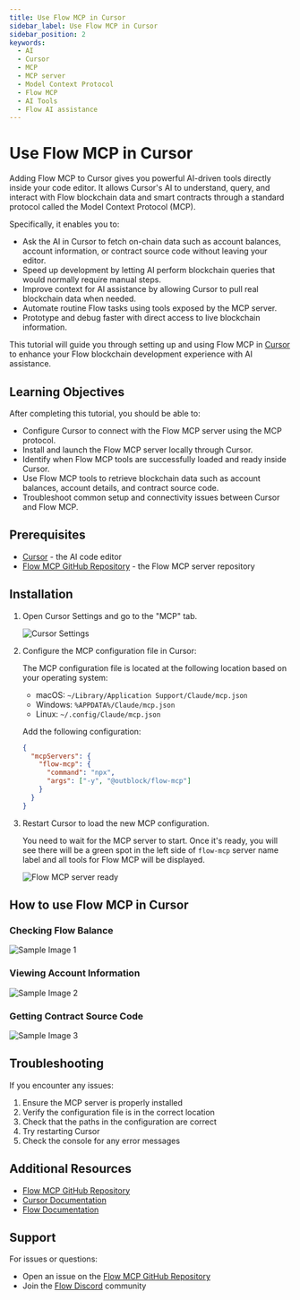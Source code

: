 ```yaml
---
title: Use Flow MCP in Cursor
sidebar_label: Use Flow MCP in Cursor
sidebar_position: 2
keywords:
  - AI
  - Cursor
  - MCP
  - MCP server
  - Model Context Protocol
  - Flow MCP
  - AI Tools
  - Flow AI assistance
---
```


# Use Flow MCP in Cursor

Adding Flow MCP to Cursor gives you powerful AI-driven tools directly inside your code editor. It allows Cursor's AI to understand, query, and interact with Flow blockchain data and smart contracts through a standard protocol called the Model Context Protocol (MCP).

Specifically, it enables you to:

- Ask the AI in Cursor to fetch on-chain data such as account balances, account information, or contract source code without leaving your editor.
- Speed up development by letting AI perform blockchain queries that would normally require manual steps.
- Improve context for AI assistance by allowing Cursor to pull real blockchain data when needed.
- Automate routine Flow tasks using tools exposed by the MCP server.
- Prototype and debug faster with direct access to live blockchain information.

This tutorial will guide you through setting up and using Flow MCP in [Cursor] to enhance your Flow blockchain development experience with AI assistance.

## Learning Objectives

After completing this tutorial, you should be able to:

- Configure Cursor to connect with the Flow MCP server using the MCP protocol.
- Install and launch the Flow MCP server locally through Cursor.
- Identify when Flow MCP tools are successfully loaded and ready inside Cursor.
- Use Flow MCP tools to retrieve blockchain data such as account balances, account details, and contract source code.
- Troubleshoot common setup and connectivity issues between Cursor and Flow MCP.

## Prerequisites

- [Cursor] - the AI code editor
- [Flow MCP GitHub Repository] - the Flow MCP server repository

## Installation

1. Open Cursor Settings and go to the "MCP" tab.

   ![Cursor Settings](./imgs/mcp-settings-in-curosr.png)

2. Configure the MCP configuration file in Cursor:

   The MCP configuration file is located at the following location based on your operating system:

   - macOS: `~/Library/Application Support/Claude/mcp.json`
   - Windows: `%APPDATA%/Claude/mcp.json`
   - Linux: `~/.config/Claude/mcp.json`

   Add the following configuration:

   ```json
   {
     "mcpServers": {
       "flow-mcp": {
         "command": "npx",
         "args": ["-y", "@outblock/flow-mcp"]
       }
     }
   }
   ```

3. Restart Cursor to load the new MCP configuration.

   You need to wait for the MCP server to start. Once it's ready, you will see there will be a green spot in the left side of `flow-mcp` server name label and all tools for Flow MCP will be displayed.

   ![Flow MCP server ready](./imgs/flow-mcp-enabled.png)

## How to use Flow MCP in Cursor

### Checking Flow Balance

![Sample Image 1](./imgs/sample-1.png)

### Viewing Account Information

![Sample Image 2](./imgs/sample-2.png)

### Getting Contract Source Code

![Sample Image 3](./imgs/sample-3.png)

## Troubleshooting

If you encounter any issues:

1. Ensure the MCP server is properly installed
2. Verify the configuration file is in the correct location
3. Check that the paths in the configuration are correct
4. Try restarting Cursor
5. Check the console for any error messages

## Additional Resources

- [Flow MCP GitHub Repository]
- [Cursor Documentation]
- [Flow Documentation]

## Support

For issues or questions:

- Open an issue on the [Flow MCP GitHub Repository]
- Join the [Flow Discord] community

[Cursor]: https://www.cursor.com/
[Flow MCP GitHub Repository]: https://github.com/outblock/flow-mcp
[Cursor Documentation]: https://cursor.sh/docs
[Flow Documentation]: https://developers.flow.com/
[Flow Discord]: https://discord.gg/flow

